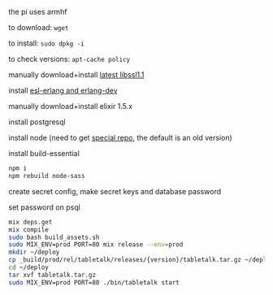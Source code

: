 the pi uses armhf

to download: `wget`

to install: `sudo dpkg -i`

to check versions: `apt-cache policy`

manually download+install [latest libssl1.1](https://packages.debian.org/stretch/armhf/libssl1.1/download)

install [esl-erlang and erlang-dev](https://www.erlang-solutions.com/resources/download.html)

manually download+install elixir 1.5.x

install postgresql

install node (need to get [special repo](https://nodejs.org/en/download/package-manager/#debian-and-ubuntu-based-linux-distributions), the default is an old version)
    
install build-essential

```sh
npm i
npm rebuild node-sass
```

create secret config, make secret keys and database password

set password on psql

```sh
mix deps.get
mix compile
sudo bash build_assets.sh
sudo MIX_ENV=prod PORT=80 mix release --env=prod
mkdir ~/deploy
cp _build/prod/rel/tabletalk/releases/{version}/tabletalk.tar.gz ~/deploy/
cd ~/deploy
tar xvf tabletalk.tar.gz
sudo MIX_ENV=prod PORT=80 ./bin/tabletalk start
```
